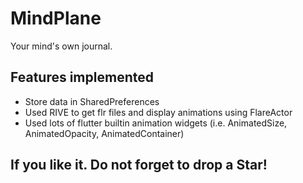 # MindPlane

Your mind's own journal.


## Features implemented

 - Store data in SharedPreferences
 - Used RIVE to get flr files and display animations using FlareActor
 - Used lots of flutter builtin animation widgets (i.e. AnimatedSize, AnimatedOpacity, AnimatedContainer)
 
## If you like it. Do not forget to drop a Star!
